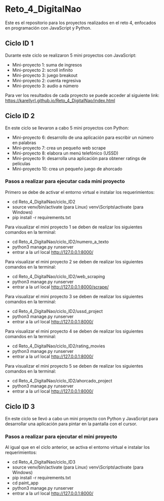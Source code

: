 # Reto_4_DigitalNao
Este es el repositorio para los proyectos realizados en el reto 4, enfocados en programación con JavaScript y Python. 

## Ciclo ID 1
Durante este ciclo se realizaron 5 mini proyectos con JavaScript:

* Mini-proyecto 1: suma de ingresos
* Mini-proyecto 2: scroll infinito
* Mini-proyecto 3: juego breakout
* Mini-proyecto 2: cuenta regresiva
* Mini-proyecto 3: audio a número

Para ver los resultados de cada proyecto se puede acceder al siguiente link:
https://karellyrl.github.io/Reto_4_DigitalNao/index.html

## Ciclo ID 2
En este ciclo se llevaron a cabo 5 mini proyectos con Python:

* Mini-proyecto 6: desarrollo de una aplicación para escribir un número en palabras
* Mini-proyecto 7: crea un pequeño web scrape
* Mini-proyecto 8: elabora un menú telefónico (USSD)
* Mini-proyecto 9: desarrolla una aplicación para obtener ratings de películas
* Mini-proyecto 10: crea un pequeño juego de ahorcado

### Pasos a realizar para ejecutar cada mini proyecto
Primero se debe de activar el entorno virtual e instalar los requerimientos: 
* cd Reto_4_DigitalNao/ciclo_ID2
* source venv/bin/activate (para Linux) venv\Scripts\activate (para Windows)
* pip install -r requirements.txt

Para visualizar el mini proyecto 1 se deben de realizar los siguientes comandos en la terminal:
* cd Reto_4_DigitalNao/ciclo_ID2/numero_a_texto
* python3 manage.py runserver
* entrar a la url local http://127.0.0.1:8000/

Para visualizar el mini proyecto 2 se deben de realizar los siguientes comandos en la terminal:
* cd Reto_4_DigitalNao/ciclo_ID2/web_scraping
* python3 manage.py runserver
* entrar a la url local http://127.0.0.1:8000/scrape/

Para visualizar el mini proyecto 3 se deben de realizar los siguientes comandos en la terminal:
* cd Reto_4_DigitalNao/ciclo_ID2/ussd_project
* python3 manage.py runserver
* entrar a la url local http://127.0.0.1:8000/

Para visualizar el mini proyecto 4 se deben de realizar los siguientes comandos en la terminal:
* cd Reto_4_DigitalNao/ciclo_ID2/rating_movies
* python3 manage.py runserver
* entrar a la url local http://127.0.0.1:8000/
  
Para visualizar el mini proyecto 5 se deben de realizar los siguientes comandos en la terminal:
* cd Reto_4_DigitalNao/ciclo_ID2/ahorcado_project
* python3 manage.py runserver
* entrar a la url local http://127.0.0.1:8000/

## Ciclo ID 3
En este ciclo se llevó a cabo un mini proyecto con Python y JavaScript para desarrollar una aplicación 
para pintar en la pantalla con el cursor.


### Pasos a realizar para ejecutar el mini proyecto
Al igual que en el ciclo anterior, se activa el entorno virtual e instalar los requerimientos: 
* cd Reto_4_DigitalNao/ciclo_ID3
* source venv/bin/activate (para Linux) venv\Scripts\activate (para Windows)
* pip install -r requirements.txt
* cd paint_app
* python3 manage.py runserver
* entrar a la url local http://127.0.0.1:8000/

